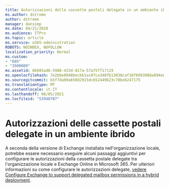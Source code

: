 ```yaml
---
title: Autorizzazioni delle cassette postali delegate in un ambiente ibrido
ms.author: dstrome
author: dstrome
manager: dansimp
ms.date: 04/21/2020
ms.audience: ITPro
ms.topic: article
ms.service: o365-administration
ROBOTS: NOINDEX, NOFOLLOW
localization_priority: Normal
ms.custom:
- "685"
- "3500009"
ms.assetid: 86685ad6-5988-415d-817a-57a75ff17119
ms.openlocfilehash: 7e2b8e8948becbb1ac07ca340fb13038caf16f6093988a894e85e0cefb8a64a4
ms.sourcegitcommit: b5f7da89a650d2915dc652449623c78be6247175
ms.translationtype: MT
ms.contentlocale: it-IT
ms.lasthandoff: 08/05/2021
ms.locfileid: "53948707"
---
```

# <a name="delegated-mailbox-permissions-in-a-hybrid-environment"></a>Autorizzazioni delle cassette postali delegate in un ambiente ibrido

A seconda della versione di Exchange installata nell'organizzazione locale, potrebbe essere necessario eseguire alcuni passaggi aggiuntivi per configurare le autorizzazioni della cassetta postale delegate tra l'organizzazione locale e Exchange Online in Microsoft 365. Per ulteriori informazioni su come configurare le autorizzazioni delegate, [vedere Configure Exchange to support delegated mailbox permissions in a hybrid deployment](https://technet.microsoft.com/library/mt784505%28v=exchg.150%29.aspx).
  